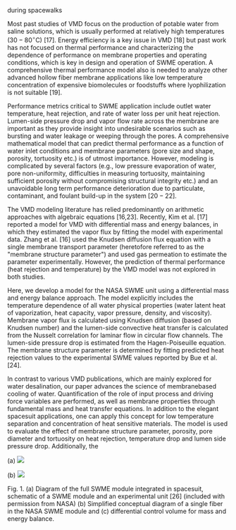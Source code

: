 during spacewalks

Most past studies of VMD focus on the production of potable water from saline solutions, which is usually performed at relatively high temperatures $\left(30-80^{\circ} \mathrm{C}\right)$ [17]. Energy efficiency is a key issue in VMD [18] but past work has not focused on thermal performance and characterizing the dependence of performance on membrane properties and operating conditions, which is key in design and operation of SWME operation. A comprehensive thermal performance model also is needed to analyze other advanced hollow fiber membrane applications like low temperature concentration of expensive biomolecules or foodstuffs where lyophilization is not suitable [19].

Performance metrics critical to SWME application include outlet water temperature, heat rejection, and rate of water loss per unit heat rejection. Lumen-side pressure drop and vapor flow rate across the membrane are important as they provide insight into undesirable scenarios such as bursting and water leakage or weeping through the pores. A comprehensive mathematical model that can predict thermal performance as a function of water inlet conditions and membrane parameters (pore size and shape, porosity, tortuosity etc.) is of utmost importance. However, modeling is complicated by several factors (e.g., low pressure evaporation of water, pore non-uniformity, difficulties in measuring tortuosity, maintaining sufficient porosity without compromising structural integrity etc.) and an unavoidable long term performance deterioration due to particulate, contaminant, and foulant build-up in the system $[20-22]$.

The VMD modeling literature has relied predominantly on arithmetic approaches with algebraic equations [16,23]. Recently, Kim et al. [17] reported a model for VMD with differential mass and energy balances, in which they estimated the vapor flux by fitting the model with experimental data. Zhang et al. [16] used the Knudsen diffusion flux equation with a single membrane transport parameter (heretofore referred to as the "membrane structure parameter") and used gas permeation to estimate the parameter experimentally. However, the prediction of thermal performance (heat rejection and temperature) by the VMD model was not explored in both studies.

Here, we develop a model for the NASA SWME unit using a differential mass and energy balance approach. The model explicitly includes the temperature dependence of all water physical properties (water latent heat of vaporization, heat capacity, vapor pressure, density, and viscosity). Membrane vapor flux is calculated using Knudsen diffusion (based on Knudsen number) and the lumen-side convective heat transfer is calculated from the Nusselt correlation for laminar flow in circular flow channels. The lumen-side pressure drop is estimated from the Hagen-Poiseuille equation. The membrane structure parameter is determined by fitting predicted heat rejection values to the experimental SWME values reported by Bue et al. [24].

In contrast to various VMD publications, which are mainly explored for water desalination, our paper advances the science of membranebased cooling of water. Quantification of the role of input process and driving force variables are performed, as well as membrane properties through fundamental mass and heat transfer equations. In addition to the elegant spacesuit applications, one can apply this concept for low temperature separation and concentration of heat sensitive materials. The model is used to evaluate the effect of membrane structure parameter, porosity, pore diameter and tortuosity on heat rejection, temperature drop and lumen side pressure drop. Additionally, the

(a)
![](https://cdn.mathpix.com/cropped/2024_05_27_fb8951a62f9b31975d8ag-1.jpg?height=962&width=1162&top_left_y=1268&top_left_x=433)

(b)
![](https://cdn.mathpix.com/cropped/2024_05_27_fb8951a62f9b31975d8ag-1.jpg?height=252&width=1194&top_left_y=2242&top_left_x=429)

Fig. 1. (a) Diagram of the full SWME module integrated in spacesuit, schematic of a SWME module and an experimental unit [26] (included with permission from NASA) (b) Simplified conceptual diagram of a single fiber in the NASA SWME module and (c) differential control volume for mass and energy balance.
